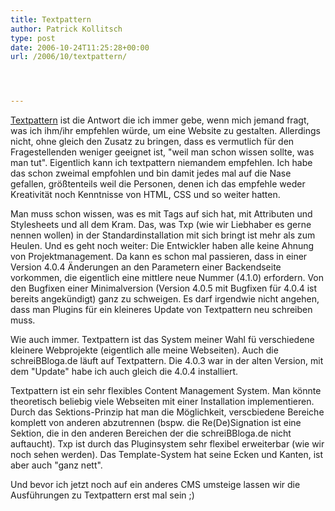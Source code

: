 ```yaml
---
title: Textpattern
author: Patrick Kollitsch
type: post
date: 2006-10-24T11:25:28+00:00
url: /2006/10/textpattern/




---
```

[Textpattern][1] ist die Antwort die ich immer gebe, wenn mich jemand fragt, was ich ihm/ihr empfehlen würde, um eine Website zu gestalten. Allerdings nicht, ohne gleich den Zusatz zu bringen, dass es vermutlich für den Fragestellenden weniger geeignet ist, "weil man schon wissen sollte, was man tut". Eigentlich kann ich textpattern niemandem empfehlen. Ich habe das schon zweimal empfohlen und bin damit jedes mal auf die Nase gefallen, größtenteils weil die Personen, denen ich das empfehle weder Kreativität noch Kenntnisse von <span class="caps">HTML</span>, <span class="caps">CSS</span> und so weiter hatten. 

Man muss schon wissen, was es mit Tags auf sich hat, mit Attributen und Stylesheets und all dem Kram. Das, was Txp (wie wir Liebhaber es gerne nennen wollen) in der Standardinstallation mit sich bringt ist mehr als zum Heulen. Und es geht noch weiter: Die Entwickler haben alle keine Ahnung von Projektmanagement. Da kann es schon mal passieren, dass in einer Version 4.0.4 Änderungen an den Parametern einer Backendseite vorkommen, die eigentlich eine mittlere neue Nummer (4.1.0) erfordern. Von den Bugfixen einer Minimalversion (Version 4.0.5 mit Bugfixen für 4.0.4 ist bereits angekündigt) ganz zu schweigen. Es darf irgendwie nicht angehen, dass man Plugins für ein kleineres Update von Textpattern neu schreiben muss. 

Wie auch immer. Textpattern ist das System meiner Wahl fü verschiedene kleinere Webprojekte (eigentlich alle meine Webseiten). Auch die schreiBBloga.de läuft auf Textpattern. Die 4.0.3 war in der alten Version, mit dem "Update" habe ich auch gleich die 4.0.4 installiert. 

Textpattern ist ein sehr flexibles Content Management System. Man könnte theoretisch beliebig viele Webseiten mit einer Installation implementieren. Durch das Sektions-Prinzip hat man die Möglichkeit, verscbiedene Bereiche komplett von anderen abzutrennen (bspw. die Re(De)Signation ist eine Sektion, die in den anderen Bereichen der die schreiBBloga.de nicht auftaucht). Txp ist durch das Pluginsystem sehr flexibel erweiterbar (wie wir noch sehen werden). Das Template-System hat seine Ecken und Kanten, ist aber auch "ganz nett". 

Und bevor ich jetzt noch auf ein anderes <span class="caps">CMS</span> umsteige lassen wir die Ausführungen zu Textpattern erst mal sein ;)

 [1]: http://textpattern.com/
